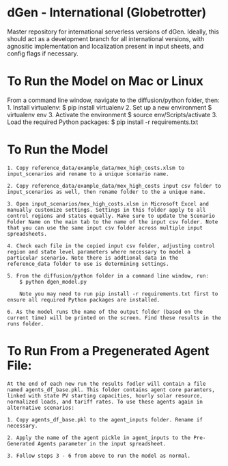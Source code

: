 
dGen - International (Globetrotter)
=========
Master repository for international serverless versions of dGen. Ideally, this should act as a development branch for all international versions, with agnositic implementation and localization present in input sheets, and config flags if necessary. 


To Run the Model on Mac or Linux
=========

From a command line window, navigate to the diffusion/python folder, then:
	1. Install virtualenv:
		$ pip install virtualenv
	2. Set up a new environment
		$ virtualenv env
	3. Activate the environment
		$ source env/Scripts/activate
	3. Load the required Python packages:
		$ pip install -r requirements.txt


To Run the Model
=========

	1. Copy reference_data/example_data/mex_high_costs.xlsm to input_scenarios and rename to a unique scenario name.

	2. Copy reference_data/example_data/mex_high_costs input csv folder to input_scenarios as well, then rename folder to the a unique name.

	3. Open input_scenarios/mex_high_costs.xlsm in Microsoft Excel and manually customize settings. Settings in this folder apply to all control regions and states equally. Make sure to update the Scenario Folder Name on the main tab to the name of the input csv folder. Note that you can use the same input csv folder across multiple input spreadsheets.

	4. Check each file in the copied input csv folder, adjusting control region and state level parameters where necessary to model a particular scenario. Note there is addtional data in the reference_data folder to use is determining settings.

	5. From the diffusion/python folder in a command line window, run:
	 	$ python dgen_model.py 
	
		Note you may need to run pip install -r requirements.txt first to ensure all required Python packages are installed. 

	6. As the model runs the name of the output folder (based on the current time) will be printed on the screen. Find these results in the runs folder. 

To Run From a Pregenerated Agent File:
=========

	At the end of each new run the results fodler will contain a file named agents_df_base.pkl. This folder contains agent core paramters, linked with state PV starting capacities, hourly solar resource, normalized loads, and tariff rates. To use these agents again in alternative scenarios:

	1. Copy agents_df_base.pkl to the agent_inputs folder. Rename if necessary.

	2. Apply the name of the agent pickle in agent_inputs to the Pre-Generated Agents parameter in the input spreadsheet. 

	3. Follow steps 3 - 6 from above to run the model as normal. 
